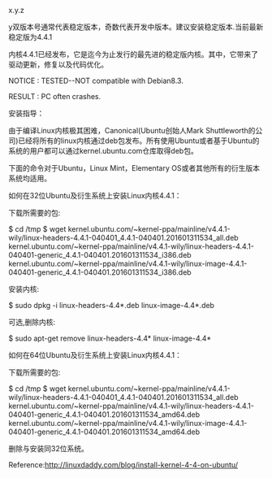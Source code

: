 x.y.z

y双版本号通常代表稳定版本，奇数代表开发中版本。建议安装稳定版本.当前最新稳定版为4.4.1

内核4.4.1已经发布，它是迄今为止发行的最先进的稳定版内核。其中，它带来了驱动更新，修复以及代码优化。

NOTICE : TESTED--NOT compatible with Debian8.3.

RESULT : PC often crashes.

安装指导：

由于编译Linux内核极其困难，Canonical(Ubuntu创始人Mark Shuttleworth的公司)已经将所有的linux内核通过deb包发布。所有使用Ubuntu或者基于Ubuntu的系统的用户都可以通过kernel.ubuntu.com仓库取得deb包。

下面的命令对于Ubuntu，Linux Mint，Elementary OS或者其他所有的衍生版本系统均适用。

如何在32位Ubuntu及衍生系统上安装Linux内核4.4.1：

下载所需要的包:


$ cd /tmp
$ wget
kernel.ubuntu.com/~kernel-ppa/mainline/v4.4.1-wily/linux-headers-4.4.1-040401_4.4.1-040401.201601311534_all.deb
kernel.ubuntu.com/~kernel-ppa/mainline/v4.4.1-wily/linux-headers-4.4.1-040401-generic_4.4.1-040401.201601311534_i386.deb
kernel.ubuntu.com/~kernel-ppa/mainline/v4.4.1-wily/linux-image-4.4.1-040401-generic_4.4.1-040401.201601311534_i386.deb

安装内核:

$ sudo dpkg -i linux-headers-4.4*.deb linux-image-4.4*.deb

可选,删除内核:

$ sudo apt-get remove linux-headers-4.4* linux-image-4.4*

如何在64位Ubuntu及衍生系统上安装Linux内核4.4.1：

下载所需要的包:


$ cd /tmp
$ wget
kernel.ubuntu.com/~kernel-ppa/mainline/v4.4.1-wily/linux-headers-4.4.1-040401_4.4.1-040401.201601311534_all.deb
kernel.ubuntu.com/~kernel-ppa/mainline/v4.4.1-wily/linux-headers-4.4.1-040401-generic_4.4.1-040401.201601311534_amd64.deb
kernel.ubuntu.com/~kernel-ppa/mainline/v4.4.1-wily/linux-image-4.4.1-040401-generic_4.4.1-040401.201601311534_amd64.deb

删除与安装同32位系统。







Reference:http://linuxdaddy.com/blog/install-kernel-4-4-on-ubuntu/
